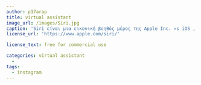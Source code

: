 ```yaml
---
author: p17arap
title: virtual assistant
image_url: /images/Siri.jpg
caption: 'Siri είναι μια εικονική βοηθός μέρος της Apple Inc. «s iOS , watchos , MacOS , HomePod και tvOS λειτουργικά συστήματα. Ο βοηθός χρησιμοποιεί ερωτήματα φωνής και περιβάλλον εργασίας χρήστη φυσικής γλώσσας για να απαντήσει σε ερωτήσεις, να κάνει συστάσεις και να εκτελέσει ενέργειες μεταβιβάζοντας αιτήματα σε ένα σύνολο υπηρεσιών Διαδικτύου. Το λογισμικό προσαρμόζεται στις προσωπικές γλωσσικές συνήθειες, τις αναζητήσεις και τις προτιμήσεις των χρηστών, με συνεχή χρήση. Τα αποτελέσματα που επιστρέφονται εξατομικεύονται'
license_url: 'https://www.apple.com/siri/'

license_text: free for commercial use

categories: virtual assistant
  -  
tags:
  - instagram
---
```

